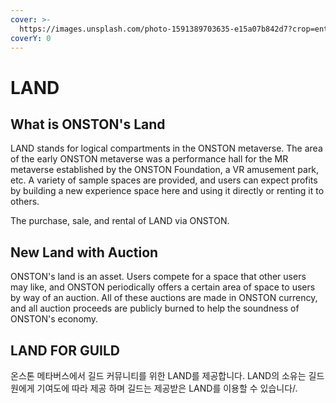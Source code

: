 ```yaml
---
cover: >-
  https://images.unsplash.com/photo-1591389703635-e15a07b842d7?crop=entropy&cs=srgb&fm=jpg&ixid=MnwxOTcwMjR8MHwxfHNlYXJjaHw3fHxsYW5kfGVufDB8fHx8MTYzOTI1MTMxNg&ixlib=rb-1.2.1&q=85
coverY: 0
---
```


# LAND

## What is ONSTON's Land

LAND stands for logical compartments in the ONSTON metaverse. The area of the early ONSTON metaverse was a performance hall for the MR metaverse established by the ONSTON Foundation, a VR amusement park, etc. A variety of sample spaces are provided, and users can expect profits by building a new experience space here and using it directly or renting it to others.

The purchase, sale, and rental of LAND via ONSTON.

## New Land with Auction

ONSTON's land is an asset. Users compete for a space that other users may like, and ONSTON periodically offers a certain area of space to users by way of an auction. All of these auctions are made in ONSTON currency, and all auction proceeds are publicly burned to help the soundness of ONSTON's economy.

## LAND FOR GUILD

온스톤 메타버스에서 길드 커뮤니티를 위한 LAND를 제공합니다. LAND의 소유는 길드원에게 기여도에 따라 제공 하며 길드는 제공받은 LAND를 이용할 수 있습니다/.         &#x20;
